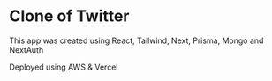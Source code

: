# Clone of Twitter


This app was created using React, Tailwind, Next, Prisma, Mongo and NextAuth

Deployed using AWS & Vercel

